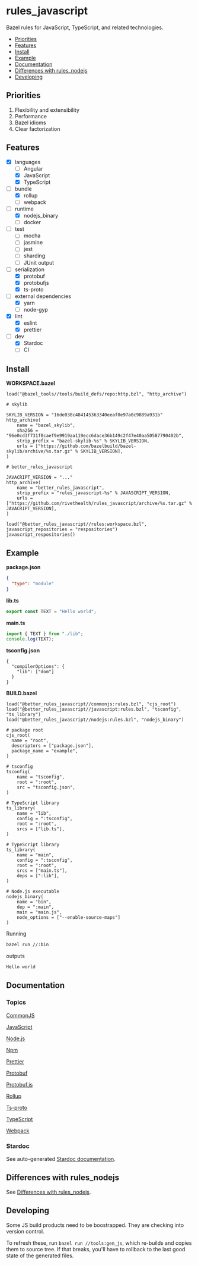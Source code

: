 # rules_javascript

Bazel rules for JavaScript, TypeScript, and related technologies.

<!-- START doctoc generated TOC please keep comment here to allow auto update -->
<!-- DON'T EDIT THIS SECTION, INSTEAD RE-RUN doctoc TO UPDATE -->

- [Priorities](#priorities)
- [Features](#features)
- [Install](#install)
- [Example](#example)
- [Documentation](#documentation)
- [Differences with rules_nodejs](#differences-with-rules_nodejs)
- [Developing](#developing)

<!-- END doctoc generated TOC please keep comment here to allow auto update -->

## Priorities

1. Flexibility and extensibility
1. Performance
1. Bazel idioms
1. Clear factorization

## Features

- [x] languages
  - [ ] Angular
  - [x] JavaScript
  - [x] TypeScript
- [ ] bundle
  - [x] rollup
  - [ ] webpack
- [ ] runtime
  - [x] nodejs_binary
  - [ ] docker
- [ ] test
  - [ ] mocha
  - [ ] jasmine
  - [ ] jest
  - [ ] sharding
  - [ ] JUnit output
- [ ] serialization
  - [x] protobuf
  - [x] protobufjs
  - [x] ts-proto
- [ ] external dependencies
  - [x] yarn
  - [ ] node-gyp
- [x] lint
  - [x] eslint
  - [x] prettier
- [ ] dev
  - [x] Stardoc
  - [ ] CI

## Install

**WORKSPACE.bazel**

```bzl
load("@bazel_tools//tools/build_defs/repo:http.bzl", "http_archive")

# skylib

SKYLIB_VERSION = "16de038c484145363340eeaf0e97a0c9889a931b"
http_archive(
    name = "bazel_skylib",
    sha256 = "96e0cd3f731f0caef9e9919aa119ecc6dace36b149c2f47e40aa50587790402b",
    strip_prefix = "bazel-skylib-%s" % SKYLIB_VERSION,
    urls = ["https://github.com/bazelbuild/bazel-skylib/archive/%s.tar.gz" % SKYLIB_VERSION],
)

# better_rules_javascript

JAVACRIPT_VERSION = "..."
http_archive(
    name = "better_rules_javascript",
    strip_prefix = "rules_javascript-%s" % JAVASCRIPT_VERSION,
    urls = ["https://github.com/rivethealth/rules_javascript/archive/%s.tar.gz" % JAVACRIPT_VERSION],
)

load("@better_rules_javascript//rules:workspace.bzl", javascript_repositories = "respositories")
javascript_respositories()
```

## Example

**package.json**

```json
{
  "type": "module"
}
```

**lib.ts**

```ts
export const TEXT = "Hello world";
```

**main.ts**

```ts
import { TEXT } from "./lib";
console.log(TEXT);
```

**tsconfig.json**

```
{
  "compilerOptions": {
    "lib": ["dom"]
  }
}
```

**BUILD.bazel**

```bzl
load("@better_rules_javascript//commonjs:rules.bzl", "cjs_root")
load("@better_rules_javascript//javascript:rules.bzl", "tsconfig", "ts_library")
load("@better_rules_javascript//nodejs:rules.bzl", "nodejs_binary")

# package root
cjs_root(
  name = "root",
  descriptors = ["package.json"],
  package_name = "example",
)

# tsconfig
tsconfig(
    name = "tsconfig",
    root = ":root",
    src = "tsconfig.json",
)

# TypeScript library
ts_library(
    name = "lib",
    config = ":tsconfig",
    root = ":root",
    srcs = ["lib.ts"],
)

# TypeScript library
ts_library(
    name = "main",
    config = ":tsconfig",
    root = ":root",
    srcs = ["main.ts"],
    deps = [":lib"],
)

# Node.js executable
nodejs_binary(
    name = "bin",
    dep = ":main",
    main = "main.js",
    node_options = ["--enable-source-maps"]
)
```

Running

```sh
bazel run //:bin
```

outputs

```txt
Hello world
```

## Documentation

### Topics

[CommonJS](docs/commonjs.md)

[JavaScript](docs/javascript.md)

[Node.js](docs/nodejs.md)

[Npm](docs/npm.md)

[Prettier](docs/prettier.md)

[Protobuf](docs/protobuf.md)

[Protobuf.js](docs/protobufjs.md)

[Rollup](docs/rollup.md)

[Ts-proto](docs/ts-proto.md)

[TypeScript](docs/typescript.md)

[Webpack](docs/webpack.md)

### Stardoc

See auto-generated [Stardoc documentation](docs/stardoc).

## Differences with rules_nodejs

See [Differences with rules_nodejs](docs/rules_nodejs.md).

## Developing

Some JS build products need to be boostrapped. They are checking into version
control.

To refresh these, run `bazel run //tools:gen_js`, which re-builds and copies
them to source tree. If that breaks, you'll have to rollback to the last good
state of the generated files.
